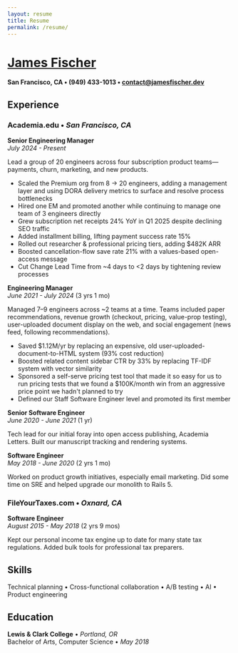 ```yaml
---
layout: resume
title: Resume
permalink: /resume/
---
```


# [James Fischer](/)

**San Francisco, CA • (949) 433-1013 • [contact@jamesfischer.dev](mailto:contact@jamesfischer.dev)**

## Experience

### Academia.edu • *San Francisco, CA*

**Senior Engineering Manager**  
*July 2024 - Present* <span id="current-role-duration"></span>

Lead a group of 20 engineers across four subscription product teams—payments, churn, marketing, and new products.

- Scaled the Premium org from 8 → 20 engineers, adding a management layer and using DORA delivery metrics to surface and resolve process bottlenecks
- Hired one EM and promoted another while continuing to manage one team of 3 engineers directly
- Grew subscription net receipts 24% YoY in Q1 2025 despite declining SEO traffic
- Added installment billing, lifting payment success rate 15%
- Rolled out researcher & professional pricing tiers, adding $482K ARR
- Boosted cancellation-flow save rate 21% with a values-based open-access message
- Cut Change Lead Time from ~4 days to <2 days by tightening review processes

**Engineering Manager**  
*June 2021 - July 2024* (3 yrs 1 mo)

Managed 7–9 engineers across ~2 teams at a time. Teams included paper recommendations, revenue growth (checkout, pricing, value-prop testing), user-uploaded document display on the web, and social engagement (news feed, following recommendations).

- Saved $1.12M/yr by replacing an expensive, old user-uploaded-document-to-HTML system (93% cost reduction)
- Boosted related content sidebar CTR by 33% by replacing TF-IDF system with vector similarity
- Sponsored a self-serve pricing test tool that made it so easy for us to run pricing tests that we found a $100K/month win from an aggressive price point we hadn't planned to try
- Defined our Staff Software Engineer level and promoted its first member

**Senior Software Engineer**  
*June 2020 - June 2021* (1 yr)

Tech lead for our initial foray into open access publishing, Academia Letters. Built our manuscript tracking and rendering systems.

**Software Engineer**  
*May 2018 - June 2020* (2 yrs 1 mo)

Worked on product growth initiatives, especially email marketing. Did some time on SRE and helped upgrade our monolith to Rails 5.

### FileYourTaxes.com • *Oxnard, CA*

**Software Engineer**  
*August 2015 - May 2018* (2 yrs 9 mos)

Kept our personal income tax engine up to date for many state tax regulations. Added bulk tools for professional tax preparers.

## Skills

Technical&nbsp;planning • Cross-functional&nbsp;collaboration • A/B&nbsp;testing • AI • Product&nbsp;engineering

## Education

**Lewis & Clark College** • *Portland, OR*  
Bachelor of Arts, Computer Science • *May 2018*

<script>
function updateCurrentRoleDuration() {
  const startDate = new Date('2024-07-01');
  const currentDate = new Date();

  const diffTime = Math.abs(currentDate - startDate);
  const diffDays = Math.floor(diffTime / (1000 * 60 * 60 * 24));

  const years = Math.floor(diffDays / 365);
  const months = Math.floor((diffDays % 365) / 30);

  let duration;
  if (years > 0 && months > 0) {
    duration = `(${years} yr${years > 1 ? 's' : ''} ${months} mo${months > 1 ? 's' : ''})`;
  } else if (years > 0) {
    duration = `(${years} yr${years > 1 ? 's' : ''})`;
  } else {
    duration = `(${months} mo${months > 1 ? 's' : ''})`;
  }

  const element = document.getElementById('current-role-duration');
  if (element) {
    element.textContent = duration;
  }
}

// Update on page load
document.addEventListener('DOMContentLoaded', updateCurrentRoleDuration);
</script>

